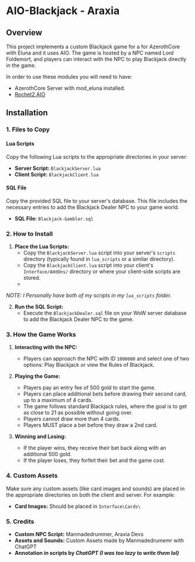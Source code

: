 # AIO-Blackjack - Araxia

## Overview

This project implements a custom Blackjack game for a for AzerothCore with Eluna and it uses AIO. The game is hosted by a NPC named Lord Foldemort, and players can interact with the NPC to play Blackjack directly in the game.

In order to use these modules you will need to have:
- AzerothCore Server with mod_eluna installed.
- [Rochet2 AIO](https://github.com/Rochet2/AIO)


## Installation

### 1. Files to Copy

#### Lua Scripts

Copy the following Lua scripts to the appropriate directories in your server:

- **Server Script:** `BlackjackServer.lua`
- **Client Script:** `BlackjackClient.lua`

#### SQL File

Copy the provided SQL file to your server's database. This file includes the necessary entries to add the Blackjack Dealer NPC to your game world.

- **SQL File:** `Blackjack-Gambler.sql`

### 2. How to Install

1. **Place the Lua Scripts:**
   - Copy the `BlackjackServer.lua` script into your server's `scripts` directory (typically found in `lua_scripts` or a similar directory).
   - Copy the `BlackjackClient.lua` script into your client's `Interface/AddOns/` directory or where your client-side scripts are stored.
   - 
*NOTE: I Personally have both of my scripts in my `lua_scripts` folder.*


2. **Run the SQL Script:**
   - Execute the `BlackjackDealer.sql` file on your WoW server database to add the Blackjack Dealer NPC to the game.

### 3. How the Game Works

1. **Interacting with the NPC:**
   - Players can approach the NPC with ID `1000000` and select one of two options: Play Blackjack or view the Rules of Blackjack.
   
2. **Playing the Game:**
   - Players pay an entry fee of 500 gold to start the game.
   - Players can place additional bets before drawing their second card, up to a maximum of 4 cards.
   - The game follows standard Blackjack rules, where the goal is to get as close to 21 as possible without going over.
   - Players cannot draw more than 4 cards.
   - Players MUST place a bet before they draw a 2nd card.


3. **Winning and Losing:**
   - If the player wins, they receive their bet back along with an additional 500 gold.
   - If the player loses, they forfeit their bet and the game cost.

### 4. Custom Assets

Make sure any custom assets (like card images and sounds) are placed in the appropriate directories on both the client and server. For example:

- **Card Images:** Should be placed in `Interface\Cards\`

### 5. Credits

- **Custom NPC Script:** Manmadedrummer, Araxia Devs
- **Assets and Sounds:** Custom Assets made by Manmadedrumemr with ChatGPT
- **Annotation in scripts by _ChatGPT (I was too lazy to write them lol)_**

